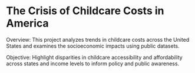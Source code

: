 # The Crisis of Childcare Costs in America 
Overview:
This project analyzes trends in childcare costs across the United States and examines the socioeconomic impacts using public datasets.

Objective:
Highlight disparities in childcare accessibility and affordability across states and income levels to inform policy and public awareness.
